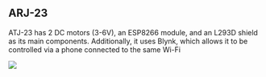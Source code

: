 ## ARJ-23

ATJ-23 has 2 DC motors (3-6V), an ESP8266 module, and an L293D shield as its main components. Additionally, it uses Blynk, which allows it to be controlled via a phone connected to the same Wi-Fi

<img src="https://github.com/NicolasAuersvalt/Projects/blob/main/Rob%C3%B3tica/ATJ-23/imagens/art.jpg">
